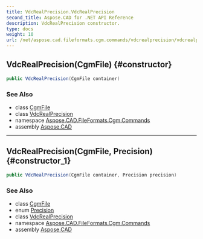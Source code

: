 ```yaml
---
title: VdcRealPrecision.VdcRealPrecision
second_title: Aspose.CAD for .NET API Reference
description: VdcRealPrecision constructor. 
type: docs
weight: 10
url: /net/aspose.cad.fileformats.cgm.commands/vdcrealprecision/vdcrealprecision/
---
```

## VdcRealPrecision(CgmFile) {#constructor}

```csharp
public VdcRealPrecision(CgmFile container)
```

### See Also

* class [CgmFile](../../../aspose.cad.fileformats.cgm/cgmfile/)
* class [VdcRealPrecision](../)
* namespace [Aspose.CAD.FileFormats.Cgm.Commands](../../vdcrealprecision/)
* assembly [Aspose.CAD](../../../)

---

## VdcRealPrecision(CgmFile, Precision) {#constructor_1}

```csharp
public VdcRealPrecision(CgmFile container, Precision precision)
```

### See Also

* class [CgmFile](../../../aspose.cad.fileformats.cgm/cgmfile/)
* enum [Precision](../../precision/)
* class [VdcRealPrecision](../)
* namespace [Aspose.CAD.FileFormats.Cgm.Commands](../../vdcrealprecision/)
* assembly [Aspose.CAD](../../../)


